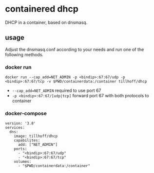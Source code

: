 # containered dhcp
DHCP in a container, based on dnsmasq.

## usage
Adjust the dnsmasq.conf according to your needs and run one of the following methods.

### docker run
`docker run --cap_add=NET_ADMIN -p <bindip>:67:67/udp -p <bindip>:67:67/tcp -v $PWD/containerdata:/container tillhoff/dhcp`

- `--cap_add=NET_ADMIN` required to use port 67
- `-p <bindip>:67:67/[udp|tcp]` forward port 67 with both protocols to container

### docker-compose
```
version: '3.8'
services:
  dns:
    image: tillhoff/dhcp
    capabilites:
      add: ["NET_ADMIN"]
    ports:
      - "<bindip>:67:67/udp"
      - "<bindip>:67:67/tcp"
    volumes:
      - "$PWD/containerdata:/container"
```
